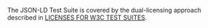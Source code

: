 The JSON-LD Test Suite is covered by the dual-licensing approach described in
[LICENSES FOR W3C TEST SUITES](https://www.w3.org/Consortium/Legal/2008/04-testsuite-copyright.html).
